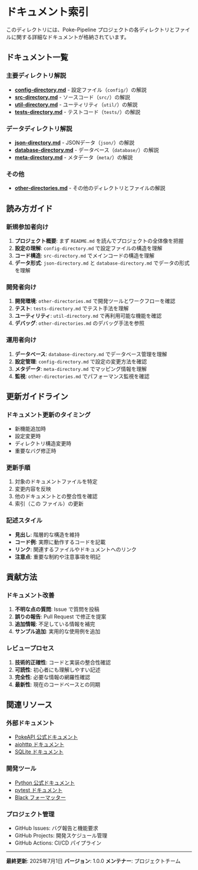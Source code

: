 # ドキュメント索引

このディレクトリには、Poke-Pipeline プロジェクトの各ディレクトリとファイルに関する詳細なドキュメントが格納されています。

## ドキュメント一覧

### 主要ディレクトリ解説

- **[config-directory.md](./config-directory.md)** - 設定ファイル（`config/`）の解説
- **[src-directory.md](./src-directory.md)** - ソースコード（`src/`）の解説
- **[util-directory.md](./util-directory.md)** - ユーティリティ（`util/`）の解説
- **[tests-directory.md](./tests-directory.md)** - テストコード（`tests/`）の解説

### データディレクトリ解説

- **[json-directory.md](./json-directory.md)** - JSONデータ（`json/`）の解説
- **[database-directory.md](./database-directory.md)** - データベース（`database/`）の解説
- **[meta-directory.md](./meta-directory.md)** - メタデータ（`meta/`）の解説

### その他

- **[other-directories.md](./other-directories.md)** - その他のディレクトリとファイルの解説

## 読み方ガイド

### 新規参加者向け
1. **プロジェクト概要**: まず `README.md` を読んでプロジェクトの全体像を把握
2. **設定の理解**: `config-directory.md` で設定ファイルの構造を理解
3. **コード構造**: `src-directory.md` でメインコードの構造を理解
4. **データ形式**: `json-directory.md` と `database-directory.md` でデータの形式を理解

### 開発者向け
1. **開発環境**: `other-directories.md` で開発ツールとワークフローを確認
2. **テスト**: `tests-directory.md` でテスト手法を理解
3. **ユーティリティ**: `util-directory.md` で再利用可能な機能を確認
4. **デバッグ**: `other-directories.md` のデバッグ手法を参照

### 運用者向け
1. **データベース**: `database-directory.md` でデータベース管理を理解
2. **設定管理**: `config-directory.md` で設定の変更方法を確認
3. **メタデータ**: `meta-directory.md` でマッピング情報を理解
4. **監視**: `other-directories.md` でパフォーマンス監視を確認

## 更新ガイドライン

### ドキュメント更新のタイミング
- 新機能追加時
- 設定変更時
- ディレクトリ構造変更時
- 重要なバグ修正時

### 更新手順
1. 対象のドキュメントファイルを特定
2. 変更内容を反映
3. 他のドキュメントとの整合性を確認
4. 索引（この ファイル）の更新

### 記述スタイル
- **見出し**: 階層的な構造を維持
- **コード例**: 実際に動作するコードを記載
- **リンク**: 関連するファイルやドキュメントへのリンク
- **注意点**: 重要な制約や注意事項を明記

## 貢献方法

### ドキュメント改善
1. **不明な点の質問**: Issue で質問を投稿
2. **誤りの報告**: Pull Request で修正を提案
3. **追加情報**: 不足している情報を補完
4. **サンプル追加**: 実用的な使用例を追加

### レビュープロセス
1. **技術的正確性**: コードと実装の整合性確認
2. **可読性**: 初心者にも理解しやすい記述
3. **完全性**: 必要な情報の網羅性確認
4. **最新性**: 現在のコードベースとの同期

## 関連リソース

### 外部ドキュメント
- [PokeAPI 公式ドキュメント](https://pokeapi.co/docs/v2)
- [aiohttp ドキュメント](https://docs.aiohttp.org/)
- [SQLite ドキュメント](https://www.sqlite.org/docs.html)

### 開発ツール
- [Python 公式ドキュメント](https://docs.python.org/3/)
- [pytest ドキュメント](https://docs.pytest.org/)
- [Black フォーマッター](https://black.readthedocs.io/)

### プロジェクト管理
- GitHub Issues: バグ報告と機能要求
- GitHub Projects: 開発スケジュール管理
- GitHub Actions: CI/CD パイプライン

---

**最終更新**: 2025年7月1日
**バージョン**: 1.0.0
**メンテナー**: プロジェクトチーム
